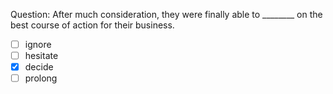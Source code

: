 Question: After much consideration, they were finally able to ________ on the best course of action for their business.  
- [ ] ignore  
- [ ] hesitate  
- [x] decide  
- [ ] prolong  